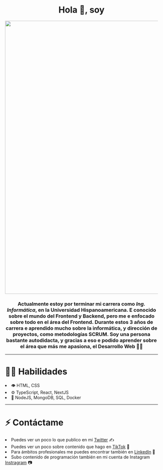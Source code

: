 
<div id='header' align='center'>
  <h1 align='center'>Hola 👋, soy</h1>
  <img src='https://i.ibb.co/KX93Xgh/Banner-Github.png' width='900px'/>
  <h3 align='center'>Actualmente estoy por terminar mi carrera como <em>Ing. Informática</em>, en la Universidad <b>Hispanoamericana</b>. E conocido sobre el mundo del Frontend y Backend, pero me e enfocado sobre todo en el área del Frontend. Durante estos 3 años de carrera e aprendido mucho sobre la informática, y dirección de proyectos, como metodologías SCRUM. Soy una persona bastante autodidacta, y gracias a eso e podido aprender sobre el área que más me apasiona, el <b>Desarrollo Web</b> 👨‍💻</h3>
</div>

<hr />

<div>
  <h1>👨‍💻 Habilidades</h1>
  <li>👁️ HTML, CSS</li>
  <li>⚙️ TypeScript, React, NextJS</li>
  <li>💽 NodeJS, MongoDB, SQL, Docker</il>
</div>

<hr />

<div>
  <h1>⚡ Contáctame</h1>
  <li>Puedes ver un poco lo que publico en mi <a href="https://twitter.com/CodeArmando">Twitter</a> ✍</li>
  <li>Puedes ver un poco sobre contenido que hago en <a href="https://www.tiktok.com/@armandocode">TikTok</a> 🎥</li>
  <li>Para ámbitos profesionales me puedes encontrar también en <a href="https://www.linkedin.com/in/armando-murillo/">LinkedIn</a> 💼</li>
  <li>Subo contenido de programación también en mi cuenta de Instagram <a href="[https://www.linkedin.com/in/armando-murillo/](https://www.instagram.com/armandocodecr/?hl=es)">Instragram</a> 📷</li>
</div>
